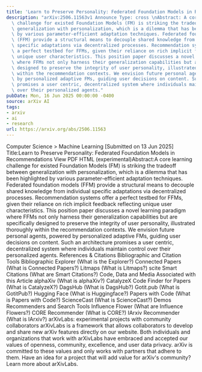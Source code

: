 ```yaml
---
title: 'Learn to Preserve Personality: Federated Foundation Models in Recommendations'
description: "arXiv:2506.11563v1 Announce Type: cross \nAbstract: A core learning\
  \ challenge for existed Foundation Models (FM) is striking the tradeoff between\
  \ generalization with personalization, which is a dilemma that has been highlighted\
  \ by various parameter-efficient adaptation techniques. Federated foundation models\
  \ (FFM) provide a structural means to decouple shared knowledge from individual\
  \ specific adaptations via decentralized processes. Recommendation systems offer\
  \ a perfect testbed for FFMs, given their reliance on rich implicit feedback reflecting\
  \ unique user characteristics. This position paper discusses a novel learning paradigm\
  \ where FFMs not only harness their generalization capabilities but are specifically\
  \ designed to preserve the integrity of user personality, illustrated thoroughly\
  \ within the recommendation contexts. We envision future personal agents, powered\
  \ by personalized adaptive FMs, guiding user decisions on content. Such an architecture\
  \ promises a user centric, decentralized system where individuals maintain control\
  \ over their personalized agents."
pubDate: Mon, 16 Jun 2025 00:00:00 -0400
source: arXiv AI
tags:
- arxiv
- ai
- research
url: https://arxiv.org/abs/2506.11563
---
```


Computer Science > Machine Learning
[Submitted on 13 Jun 2025]
Title:Learn to Preserve Personality: Federated Foundation Models in Recommendations
View PDF HTML (experimental)Abstract:A core learning challenge for existed Foundation Models (FM) is striking the tradeoff between generalization with personalization, which is a dilemma that has been highlighted by various parameter-efficient adaptation techniques. Federated foundation models (FFM) provide a structural means to decouple shared knowledge from individual specific adaptations via decentralized processes. Recommendation systems offer a perfect testbed for FFMs, given their reliance on rich implicit feedback reflecting unique user characteristics. This position paper discusses a novel learning paradigm where FFMs not only harness their generalization capabilities but are specifically designed to preserve the integrity of user personality, illustrated thoroughly within the recommendation contexts. We envision future personal agents, powered by personalized adaptive FMs, guiding user decisions on content. Such an architecture promises a user centric, decentralized system where individuals maintain control over their personalized agents.
References & Citations
Bibliographic and Citation Tools
Bibliographic Explorer (What is the Explorer?)
Connected Papers (What is Connected Papers?)
Litmaps (What is Litmaps?)
scite Smart Citations (What are Smart Citations?)
Code, Data and Media Associated with this Article
alphaXiv (What is alphaXiv?)
CatalyzeX Code Finder for Papers (What is CatalyzeX?)
DagsHub (What is DagsHub?)
Gotit.pub (What is GotitPub?)
Hugging Face (What is Huggingface?)
Papers with Code (What is Papers with Code?)
ScienceCast (What is ScienceCast?)
Demos
Recommenders and Search Tools
Influence Flower (What are Influence Flowers?)
CORE Recommender (What is CORE?)
IArxiv Recommender
(What is IArxiv?)
arXivLabs: experimental projects with community collaborators
arXivLabs is a framework that allows collaborators to develop and share new arXiv features directly on our website.
Both individuals and organizations that work with arXivLabs have embraced and accepted our values of openness, community, excellence, and user data privacy. arXiv is committed to these values and only works with partners that adhere to them.
Have an idea for a project that will add value for arXiv's community? Learn more about arXivLabs.